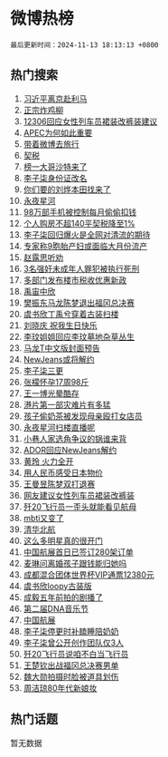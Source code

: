 # 微博热榜

`最后更新时间：2024-11-13 18:13:13 +0800`

## 热门搜索

1. [习近平离京赴利马](https://m.weibo.cn/search?containerid=100103type%3D1%26t%3D10%26q%3D%23%E4%B9%A0%E8%BF%91%E5%B9%B3%E7%A6%BB%E4%BA%AC%E8%B5%B4%E5%88%A9%E9%A9%AC%23&stream_entry_id=51&isnewpage=1&extparam=seat%3D1%26cate%3D10103%26q%3D%2523%25E4%25B9%25A0%25E8%25BF%2591%25E5%25B9%25B3%25E7%25A6%25BB%25E4%25BA%25AC%25E8%25B5%25B4%25E5%2588%25A9%25E9%25A9%25AC%2523%26dgr%3D0%26filter_type%3Drealtimehot%26pos%3D0%26c_type%3D51%26stream_entry_id%3D51%26display_time%3D1731492792%26pre_seqid%3D1731492792096964088392)
1. [正宗炸鸡柳](https://m.weibo.cn/search?containerid=100103type%3D1%26t%3D10%26q%3D%E6%AD%A3%E5%AE%97%E7%82%B8%E9%B8%A1%E6%9F%B3&stream_entry_id=31&isnewpage=1&extparam=seat%3D1%26flag%3D2%26q%3D%25E6%25AD%25A3%25E5%25AE%2597%25E7%2582%25B8%25E9%25B8%25A1%25E6%259F%25B3%26dgr%3D0%26filter_type%3Drealtimehot%26realpos%3D1%26c_type%3D31%26cate%3D5001%26lcate%3D5001%26stream_entry_id%3D31%26band_rank%3D1%26pos%3D0%26display_time%3D1731492792%26pre_seqid%3D1731492792096964088392)
1. [12306回应女性列车员裙装改裤装建议](https://m.weibo.cn/search?containerid=100103type%3D1%26t%3D10%26q%3D%2312306%E5%9B%9E%E5%BA%94%E5%A5%B3%E6%80%A7%E5%88%97%E8%BD%A6%E5%91%98%E8%A3%99%E8%A3%85%E6%94%B9%E8%A3%A4%E8%A3%85%E5%BB%BA%E8%AE%AE%23&stream_entry_id=31&isnewpage=1&extparam=seat%3D1%26flag%3D2%26q%3D%252312306%25E5%259B%259E%25E5%25BA%2594%25E5%25A5%25B3%25E6%2580%25A7%25E5%2588%2597%25E8%25BD%25A6%25E5%2591%2598%25E8%25A3%2599%25E8%25A3%2585%25E6%2594%25B9%25E8%25A3%25A4%25E8%25A3%2585%25E5%25BB%25BA%25E8%25AE%25AE%2523%26dgr%3D0%26filter_type%3Drealtimehot%26realpos%3D2%26c_type%3D31%26cate%3D5001%26lcate%3D5001%26stream_entry_id%3D31%26band_rank%3D2%26pos%3D1%26display_time%3D1731492792%26pre_seqid%3D1731492792096964088392)
1. [APEC为何如此重要](https://m.weibo.cn/search?containerid=100103type%3D1%26t%3D10%26q%3D%23APEC%E4%B8%BA%E4%BD%95%E5%A6%82%E6%AD%A4%E9%87%8D%E8%A6%81%23&stream_entry_id=31&isnewpage=1&extparam=seat%3D1%26flag%3D0%26q%3D%2523APEC%25E4%25B8%25BA%25E4%25BD%2595%25E5%25A6%2582%25E6%25AD%25A4%25E9%2587%258D%25E8%25A6%2581%2523%26dgr%3D0%26filter_type%3Drealtimehot%26realpos%3D3%26c_type%3D31%26cate%3D5001%26lcate%3D5001%26stream_entry_id%3D31%26band_rank%3D3%26pos%3D2%26display_time%3D1731492792%26pre_seqid%3D1731492792096964088392)
1. [带着微博去旅行](https://m.weibo.cn/search?containerid=100103type%3D1%26t%3D10%26q%3D%23%E5%B8%A6%E7%9D%80%E5%BE%AE%E5%8D%9A%E5%8E%BB%E6%97%85%E8%A1%8C%23&stream_entry_id=31&isnewpage=1&extparam=seat%3D1%26q%3D%2523%25E5%25B8%25A6%25E7%259D%2580%25E5%25BE%25AE%25E5%258D%259A%25E5%258E%25BB%25E6%2597%2585%25E8%25A1%258C%2523%26dgr%3D0%26filter_type%3Drealtimehot%26adid%3D263972%26c_type%3D31%26cate%3D5001%26topic_ad%3D1%26lcate%3D5001%26stream_entry_id%3D31%26pos%3D3%26is_ad_pos%3D1%26band_rank%3D4%26display_time%3D1731492792%26pre_seqid%3D1731492792096964088392)
1. [契税](https://m.weibo.cn/search?containerid=100103type%3D1%26t%3D10%26q%3D%E5%A5%91%E7%A8%8E&stream_entry_id=31&isnewpage=1&extparam=seat%3D1%26flag%3D1%26q%3D%25E5%25A5%2591%25E7%25A8%258E%26dgr%3D0%26filter_type%3Drealtimehot%26realpos%3D4%26c_type%3D31%26cate%3D5001%26lcate%3D5001%26stream_entry_id%3D31%26band_rank%3D4%26pos%3D4%26display_time%3D1731492792%26pre_seqid%3D1731492792096964088392)
1. [榜一大哥沙特来了](https://m.weibo.cn/search?containerid=100103type%3D1%26t%3D10%26q%3D%23%E6%A6%9C%E4%B8%80%E5%A4%A7%E5%93%A5%E6%B2%99%E7%89%B9%E6%9D%A5%E4%BA%86%23&stream_entry_id=31&isnewpage=1&extparam=seat%3D1%26flag%3D0%26q%3D%2523%25E6%25A6%259C%25E4%25B8%2580%25E5%25A4%25A7%25E5%2593%25A5%25E6%25B2%2599%25E7%2589%25B9%25E6%259D%25A5%25E4%25BA%2586%2523%26dgr%3D0%26filter_type%3Drealtimehot%26realpos%3D5%26c_type%3D31%26cate%3D5001%26lcate%3D5001%26stream_entry_id%3D31%26band_rank%3D5%26pos%3D5%26display_time%3D1731492792%26pre_seqid%3D1731492792096964088392)
1. [李子柒身份证改名](https://m.weibo.cn/search?containerid=100103type%3D1%26t%3D10%26q%3D%23%E6%9D%8E%E5%AD%90%E6%9F%92%E8%BA%AB%E4%BB%BD%E8%AF%81%E6%94%B9%E5%90%8D%23&stream_entry_id=31&isnewpage=1&extparam=seat%3D1%26flag%3D2%26q%3D%2523%25E6%259D%258E%25E5%25AD%2590%25E6%259F%2592%25E8%25BA%25AB%25E4%25BB%25BD%25E8%25AF%2581%25E6%2594%25B9%25E5%2590%258D%2523%26dgr%3D0%26filter_type%3Drealtimehot%26realpos%3D6%26c_type%3D31%26cate%3D5001%26lcate%3D5001%26stream_entry_id%3D31%26band_rank%3D6%26pos%3D6%26display_time%3D1731492792%26pre_seqid%3D1731492792096964088392)
1. [你们要的刘烨本田找来了](https://m.weibo.cn/search?containerid=100103type%3D1%26t%3D10%26q%3D%23%E4%BD%A0%E4%BB%AC%E8%A6%81%E7%9A%84%E5%88%98%E7%83%A8%E6%9C%AC%E7%94%B0%E6%89%BE%E6%9D%A5%E4%BA%86%23&stream_entry_id=31&isnewpage=1&extparam=seat%3D1%26q%3D%2523%25E4%25BD%25A0%25E4%25BB%25AC%25E8%25A6%2581%25E7%259A%2584%25E5%2588%2598%25E7%2583%25A8%25E6%259C%25AC%25E7%2594%25B0%25E6%2589%25BE%25E6%259D%25A5%25E4%25BA%2586%2523%26dgr%3D0%26filter_type%3Drealtimehot%26adid%3D264008%26c_type%3D31%26cate%3D5001%26topic_ad%3D1%26lcate%3D5001%26stream_entry_id%3D31%26pos%3D7%26is_ad_pos%3D1%26band_rank%3D7%26display_time%3D1731492792%26pre_seqid%3D1731492792096964088392)
1. [永夜星河](https://m.weibo.cn/search?containerid=100103type%3D1%26t%3D10%26q%3D%E6%B0%B8%E5%A4%9C%E6%98%9F%E6%B2%B3&stream_entry_id=31&isnewpage=1&extparam=seat%3D1%26flag%3D1%26q%3D%25E6%25B0%25B8%25E5%25A4%259C%25E6%2598%259F%25E6%25B2%25B3%26dgr%3D0%26filter_type%3Drealtimehot%26realpos%3D7%26c_type%3D31%26cate%3D5001%26lcate%3D5001%26stream_entry_id%3D31%26band_rank%3D7%26pos%3D8%26display_time%3D1731492792%26pre_seqid%3D1731492792096964088392)
1. [98万部手机被控制每月偷偷扣钱](https://m.weibo.cn/search?containerid=100103type%3D1%26t%3D10%26q%3D%2398%E4%B8%87%E9%83%A8%E6%89%8B%E6%9C%BA%E8%A2%AB%E6%8E%A7%E5%88%B6%E6%AF%8F%E6%9C%88%E5%81%B7%E5%81%B7%E6%89%A3%E9%92%B1%23&stream_entry_id=31&isnewpage=1&extparam=seat%3D1%26flag%3D0%26q%3D%252398%25E4%25B8%2587%25E9%2583%25A8%25E6%2589%258B%25E6%259C%25BA%25E8%25A2%25AB%25E6%258E%25A7%25E5%2588%25B6%25E6%25AF%258F%25E6%259C%2588%25E5%2581%25B7%25E5%2581%25B7%25E6%2589%25A3%25E9%2592%25B1%2523%26dgr%3D0%26filter_type%3Drealtimehot%26realpos%3D8%26c_type%3D31%26cate%3D5001%26lcate%3D5001%26stream_entry_id%3D31%26band_rank%3D8%26pos%3D9%26display_time%3D1731492792%26pre_seqid%3D1731492792096964088392)
1. [个人购房不超140平契税降至1%](https://m.weibo.cn/search?containerid=100103type%3D1%26t%3D10%26q%3D%23%E4%B8%AA%E4%BA%BA%E8%B4%AD%E6%88%BF%E4%B8%8D%E8%B6%85140%E5%B9%B3%E5%A5%91%E7%A8%8E%E9%99%8D%E8%87%B31%25%23&stream_entry_id=31&isnewpage=1&extparam=seat%3D1%26flag%3D1%26q%3D%2523%25E4%25B8%25AA%25E4%25BA%25BA%25E8%25B4%25AD%25E6%2588%25BF%25E4%25B8%258D%25E8%25B6%2585140%25E5%25B9%25B3%25E5%25A5%2591%25E7%25A8%258E%25E9%2599%258D%25E8%2587%25B31%2525%2523%26dgr%3D0%26filter_type%3Drealtimehot%26realpos%3D9%26c_type%3D31%26cate%3D5001%26lcate%3D5001%26stream_entry_id%3D31%26band_rank%3D9%26pos%3D10%26display_time%3D1731492792%26pre_seqid%3D1731492792096964088392)
1. [李子柒回归爆火是全网对清流的期待](https://m.weibo.cn/search?containerid=100103type%3D1%26t%3D10%26q%3D%23%E6%9D%8E%E5%AD%90%E6%9F%92%E5%9B%9E%E5%BD%92%E7%88%86%E7%81%AB%E6%98%AF%E5%85%A8%E7%BD%91%E5%AF%B9%E6%B8%85%E6%B5%81%E7%9A%84%E6%9C%9F%E5%BE%85%23&stream_entry_id=31&isnewpage=1&extparam=seat%3D1%26flag%3D1%26q%3D%2523%25E6%259D%258E%25E5%25AD%2590%25E6%259F%2592%25E5%259B%259E%25E5%25BD%2592%25E7%2588%2586%25E7%2581%25AB%25E6%2598%25AF%25E5%2585%25A8%25E7%25BD%2591%25E5%25AF%25B9%25E6%25B8%2585%25E6%25B5%2581%25E7%259A%2584%25E6%259C%259F%25E5%25BE%2585%2523%26dgr%3D0%26filter_type%3Drealtimehot%26realpos%3D10%26c_type%3D31%26cate%3D5001%26lcate%3D5001%26stream_entry_id%3D31%26band_rank%3D10%26pos%3D11%26display_time%3D1731492792%26pre_seqid%3D1731492792096964088392)
1. [专家称9胞胎产妇或面临大月份流产](https://m.weibo.cn/search?containerid=100103type%3D1%26t%3D10%26q%3D%23%E4%B8%93%E5%AE%B6%E7%A7%B09%E8%83%9E%E8%83%8E%E4%BA%A7%E5%A6%87%E6%88%96%E9%9D%A2%E4%B8%B4%E5%A4%A7%E6%9C%88%E4%BB%BD%E6%B5%81%E4%BA%A7%23&stream_entry_id=31&isnewpage=1&extparam=seat%3D1%26flag%3D1%26q%3D%2523%25E4%25B8%2593%25E5%25AE%25B6%25E7%25A7%25B09%25E8%2583%259E%25E8%2583%258E%25E4%25BA%25A7%25E5%25A6%2587%25E6%2588%2596%25E9%259D%25A2%25E4%25B8%25B4%25E5%25A4%25A7%25E6%259C%2588%25E4%25BB%25BD%25E6%25B5%2581%25E4%25BA%25A7%2523%26dgr%3D0%26filter_type%3Drealtimehot%26realpos%3D11%26c_type%3D31%26cate%3D5001%26lcate%3D5001%26stream_entry_id%3D31%26band_rank%3D11%26pos%3D12%26display_time%3D1731492792%26pre_seqid%3D1731492792096964088392)
1. [赵露思听劝](https://m.weibo.cn/search?containerid=100103type%3D1%26t%3D10%26q%3D%23%E8%B5%B5%E9%9C%B2%E6%80%9D%E5%90%AC%E5%8A%9D%23&stream_entry_id=31&isnewpage=1&extparam=seat%3D1%26flag%3D2%26q%3D%2523%25E8%25B5%25B5%25E9%259C%25B2%25E6%2580%259D%25E5%2590%25AC%25E5%258A%259D%2523%26dgr%3D0%26filter_type%3Drealtimehot%26realpos%3D12%26c_type%3D31%26cate%3D5001%26lcate%3D5001%26stream_entry_id%3D31%26band_rank%3D12%26pos%3D13%26display_time%3D1731492792%26pre_seqid%3D1731492792096964088392)
1. [3名强奸未成年人罪犯被执行死刑](https://m.weibo.cn/search?containerid=100103type%3D1%26t%3D10%26q%3D%233%E5%90%8D%E5%BC%BA%E5%A5%B8%E6%9C%AA%E6%88%90%E5%B9%B4%E4%BA%BA%E7%BD%AA%E7%8A%AF%E8%A2%AB%E6%89%A7%E8%A1%8C%E6%AD%BB%E5%88%91%23&stream_entry_id=31&isnewpage=1&extparam=seat%3D1%26flag%3D2%26q%3D%25233%25E5%2590%258D%25E5%25BC%25BA%25E5%25A5%25B8%25E6%259C%25AA%25E6%2588%2590%25E5%25B9%25B4%25E4%25BA%25BA%25E7%25BD%25AA%25E7%258A%25AF%25E8%25A2%25AB%25E6%2589%25A7%25E8%25A1%258C%25E6%25AD%25BB%25E5%2588%2591%2523%26dgr%3D0%26filter_type%3Drealtimehot%26realpos%3D13%26c_type%3D31%26cate%3D5001%26lcate%3D5001%26stream_entry_id%3D31%26band_rank%3D13%26pos%3D14%26display_time%3D1731492792%26pre_seqid%3D1731492792096964088392)
1. [多部门发布楼市税收优惠新政](https://m.weibo.cn/search?containerid=100103type%3D1%26t%3D10%26q%3D%23%E5%A4%9A%E9%83%A8%E9%97%A8%E5%8F%91%E5%B8%83%E6%A5%BC%E5%B8%82%E7%A8%8E%E6%94%B6%E4%BC%98%E6%83%A0%E6%96%B0%E6%94%BF%23&stream_entry_id=31&isnewpage=1&extparam=seat%3D1%26flag%3D1%26q%3D%2523%25E5%25A4%259A%25E9%2583%25A8%25E9%2597%25A8%25E5%258F%2591%25E5%25B8%2583%25E6%25A5%25BC%25E5%25B8%2582%25E7%25A8%258E%25E6%2594%25B6%25E4%25BC%2598%25E6%2583%25A0%25E6%2596%25B0%25E6%2594%25BF%2523%26dgr%3D0%26filter_type%3Drealtimehot%26realpos%3D14%26c_type%3D31%26cate%3D5001%26lcate%3D5001%26stream_entry_id%3D31%26band_rank%3D14%26pos%3D15%26display_time%3D1731492792%26pre_seqid%3D1731492792096964088392)
1. [禹宙中欣](https://m.weibo.cn/search?containerid=100103type%3D1%26t%3D10%26q%3D%E7%A6%B9%E5%AE%99%E4%B8%AD%E6%AC%A3&stream_entry_id=31&isnewpage=1&extparam=seat%3D1%26flag%3D1%26q%3D%25E7%25A6%25B9%25E5%25AE%2599%25E4%25B8%25AD%25E6%25AC%25A3%26dgr%3D0%26filter_type%3Drealtimehot%26realpos%3D15%26c_type%3D31%26cate%3D5001%26lcate%3D5001%26stream_entry_id%3D31%26band_rank%3D15%26pos%3D16%26display_time%3D1731492792%26pre_seqid%3D1731492792096964088392)
1. [樊振东马龙陈梦退出福冈总决赛](https://m.weibo.cn/search?containerid=100103type%3D1%26t%3D10%26q%3D%23%E6%A8%8A%E6%8C%AF%E4%B8%9C%E9%A9%AC%E9%BE%99%E9%99%88%E6%A2%A6%E9%80%80%E5%87%BA%E7%A6%8F%E5%86%88%E6%80%BB%E5%86%B3%E8%B5%9B%23&stream_entry_id=31&isnewpage=1&extparam=seat%3D1%26flag%3D2%26q%3D%2523%25E6%25A8%258A%25E6%258C%25AF%25E4%25B8%259C%25E9%25A9%25AC%25E9%25BE%2599%25E9%2599%2588%25E6%25A2%25A6%25E9%2580%2580%25E5%2587%25BA%25E7%25A6%258F%25E5%2586%2588%25E6%2580%25BB%25E5%2586%25B3%25E8%25B5%259B%2523%26dgr%3D0%26filter_type%3Drealtimehot%26realpos%3D16%26c_type%3D31%26cate%3D5001%26lcate%3D5001%26stream_entry_id%3D31%26band_rank%3D16%26pos%3D17%26display_time%3D1731492792%26pre_seqid%3D1731492792096964088392)
1. [虞书欣丁禹兮穿着古装扫楼](https://m.weibo.cn/search?containerid=100103type%3D1%26t%3D10%26q%3D%23%E8%99%9E%E4%B9%A6%E6%AC%A3%E4%B8%81%E7%A6%B9%E5%85%AE%E7%A9%BF%E7%9D%80%E5%8F%A4%E8%A3%85%E6%89%AB%E6%A5%BC%23&stream_entry_id=31&isnewpage=1&extparam=seat%3D1%26flag%3D0%26q%3D%2523%25E8%2599%259E%25E4%25B9%25A6%25E6%25AC%25A3%25E4%25B8%2581%25E7%25A6%25B9%25E5%2585%25AE%25E7%25A9%25BF%25E7%259D%2580%25E5%258F%25A4%25E8%25A3%2585%25E6%2589%25AB%25E6%25A5%25BC%2523%26dgr%3D0%26filter_type%3Drealtimehot%26realpos%3D17%26c_type%3D31%26cate%3D5001%26lcate%3D5001%26stream_entry_id%3D31%26band_rank%3D17%26pos%3D18%26display_time%3D1731492792%26pre_seqid%3D1731492792096964088392)
1. [刘晓庆 祝我生日快乐](https://m.weibo.cn/search?containerid=100103type%3D1%26t%3D10%26q%3D%E5%88%98%E6%99%93%E5%BA%86+%E7%A5%9D%E6%88%91%E7%94%9F%E6%97%A5%E5%BF%AB%E4%B9%90&stream_entry_id=31&isnewpage=1&extparam=seat%3D1%26flag%3D1%26q%3D%25E5%2588%2598%25E6%2599%2593%25E5%25BA%2586%2520%25E7%25A5%259D%25E6%2588%2591%25E7%2594%259F%25E6%2597%25A5%25E5%25BF%25AB%25E4%25B9%2590%26dgr%3D0%26filter_type%3Drealtimehot%26realpos%3D18%26c_type%3D31%26cate%3D5001%26lcate%3D5001%26stream_entry_id%3D31%26band_rank%3D18%26pos%3D19%26display_time%3D1731492792%26pre_seqid%3D1731492792096964088392)
1. [李玟姐姐回应李玟墓地杂草丛生](https://m.weibo.cn/search?containerid=100103type%3D1%26t%3D10%26q%3D%23%E6%9D%8E%E7%8E%9F%E5%A7%90%E5%A7%90%E5%9B%9E%E5%BA%94%E6%9D%8E%E7%8E%9F%E5%A2%93%E5%9C%B0%E6%9D%82%E8%8D%89%E4%B8%9B%E7%94%9F%23&stream_entry_id=31&isnewpage=1&extparam=seat%3D1%26flag%3D1%26q%3D%2523%25E6%259D%258E%25E7%258E%259F%25E5%25A7%2590%25E5%25A7%2590%25E5%259B%259E%25E5%25BA%2594%25E6%259D%258E%25E7%258E%259F%25E5%25A2%2593%25E5%259C%25B0%25E6%259D%2582%25E8%258D%2589%25E4%25B8%259B%25E7%2594%259F%2523%26dgr%3D0%26filter_type%3Drealtimehot%26realpos%3D19%26c_type%3D31%26cate%3D5001%26lcate%3D5001%26stream_entry_id%3D31%26band_rank%3D19%26pos%3D20%26display_time%3D1731492792%26pre_seqid%3D1731492792096964088392)
1. [马龙T中文版封面预告](https://m.weibo.cn/search?containerid=100103type%3D1%26t%3D10%26q%3D%E9%A9%AC%E9%BE%99T%E4%B8%AD%E6%96%87%E7%89%88%E5%B0%81%E9%9D%A2%E9%A2%84%E5%91%8A&stream_entry_id=31&isnewpage=1&extparam=seat%3D1%26flag%3D1%26q%3D%25E9%25A9%25AC%25E9%25BE%2599T%25E4%25B8%25AD%25E6%2596%2587%25E7%2589%2588%25E5%25B0%2581%25E9%259D%25A2%25E9%25A2%2584%25E5%2591%258A%26dgr%3D0%26filter_type%3Drealtimehot%26realpos%3D20%26c_type%3D31%26cate%3D5001%26lcate%3D5001%26stream_entry_id%3D31%26band_rank%3D20%26pos%3D21%26display_time%3D1731492792%26pre_seqid%3D1731492792096964088392)
1. [NewJeans或将解约](https://m.weibo.cn/search?containerid=100103type%3D1%26t%3D10%26q%3D%23NewJeans%E6%88%96%E5%B0%86%E8%A7%A3%E7%BA%A6%23&stream_entry_id=31&isnewpage=1&extparam=seat%3D1%26flag%3D1%26q%3D%2523NewJeans%25E6%2588%2596%25E5%25B0%2586%25E8%25A7%25A3%25E7%25BA%25A6%2523%26dgr%3D0%26filter_type%3Drealtimehot%26realpos%3D21%26c_type%3D31%26cate%3D5001%26lcate%3D5001%26stream_entry_id%3D31%26band_rank%3D21%26pos%3D22%26display_time%3D1731492792%26pre_seqid%3D1731492792096964088392)
1. [李子柒三更](https://m.weibo.cn/search?containerid=100103type%3D1%26t%3D10%26q%3D%23%E6%9D%8E%E5%AD%90%E6%9F%92%E4%B8%89%E6%9B%B4%23&stream_entry_id=31&isnewpage=1&extparam=seat%3D1%26flag%3D0%26q%3D%2523%25E6%259D%258E%25E5%25AD%2590%25E6%259F%2592%25E4%25B8%2589%25E6%259B%25B4%2523%26dgr%3D0%26filter_type%3Drealtimehot%26realpos%3D22%26c_type%3D31%26cate%3D5001%26lcate%3D5001%26stream_entry_id%3D31%26band_rank%3D22%26pos%3D23%26display_time%3D1731492792%26pre_seqid%3D1731492792096964088392)
1. [张檬怀孕17周98斤](https://m.weibo.cn/search?containerid=100103type%3D1%26t%3D10%26q%3D%23%E5%BC%A0%E6%AA%AC%E6%80%80%E5%AD%9517%E5%91%A898%E6%96%A4%23&stream_entry_id=31&isnewpage=1&extparam=seat%3D1%26flag%3D2%26q%3D%2523%25E5%25BC%25A0%25E6%25AA%25AC%25E6%2580%2580%25E5%25AD%259517%25E5%2591%25A898%25E6%2596%25A4%2523%26dgr%3D0%26filter_type%3Drealtimehot%26realpos%3D23%26c_type%3D31%26cate%3D5001%26lcate%3D5001%26stream_entry_id%3D31%26band_rank%3D23%26pos%3D24%26display_time%3D1731492792%26pre_seqid%3D1731492792096964088392)
1. [王一博光晕酷存](https://m.weibo.cn/search?containerid=100103type%3D1%26t%3D10%26q%3D%23%E7%8E%8B%E4%B8%80%E5%8D%9A%E5%85%89%E6%99%95%E9%85%B7%E5%AD%98%23&stream_entry_id=31&isnewpage=1&extparam=seat%3D1%26flag%3D1%26q%3D%2523%25E7%258E%258B%25E4%25B8%2580%25E5%258D%259A%25E5%2585%2589%25E6%2599%2595%25E9%2585%25B7%25E5%25AD%2598%2523%26dgr%3D0%26filter_type%3Drealtimehot%26realpos%3D24%26c_type%3D31%26cate%3D5001%26lcate%3D5001%26stream_entry_id%3D31%26band_rank%3D24%26pos%3D25%26display_time%3D1731492792%26pre_seqid%3D1731492792096964088392)
1. [港片第一部灾难片有多猛](https://m.weibo.cn/search?containerid=100103type%3D1%26t%3D10%26q%3D%23%E6%B8%AF%E7%89%87%E7%AC%AC%E4%B8%80%E9%83%A8%E7%81%BE%E9%9A%BE%E7%89%87%E6%9C%89%E5%A4%9A%E7%8C%9B%23&stream_entry_id=31&isnewpage=1&extparam=seat%3D1%26flag%3D1%26q%3D%2523%25E6%25B8%25AF%25E7%2589%2587%25E7%25AC%25AC%25E4%25B8%2580%25E9%2583%25A8%25E7%2581%25BE%25E9%259A%25BE%25E7%2589%2587%25E6%259C%2589%25E5%25A4%259A%25E7%258C%259B%2523%26dgr%3D0%26filter_type%3Drealtimehot%26realpos%3D25%26c_type%3D31%26cate%3D5001%26lcate%3D5001%26stream_entry_id%3D31%26band_rank%3D25%26pos%3D26%26display_time%3D1731492792%26pre_seqid%3D1731492792096964088392)
1. [孩子偷奶茶被发现母亲殴打女店员](https://m.weibo.cn/search?containerid=100103type%3D1%26t%3D10%26q%3D%23%E5%AD%A9%E5%AD%90%E5%81%B7%E5%A5%B6%E8%8C%B6%E8%A2%AB%E5%8F%91%E7%8E%B0%E6%AF%8D%E4%BA%B2%E6%AE%B4%E6%89%93%E5%A5%B3%E5%BA%97%E5%91%98%23&stream_entry_id=31&isnewpage=1&extparam=seat%3D1%26flag%3D1%26q%3D%2523%25E5%25AD%25A9%25E5%25AD%2590%25E5%2581%25B7%25E5%25A5%25B6%25E8%258C%25B6%25E8%25A2%25AB%25E5%258F%2591%25E7%258E%25B0%25E6%25AF%258D%25E4%25BA%25B2%25E6%25AE%25B4%25E6%2589%2593%25E5%25A5%25B3%25E5%25BA%2597%25E5%2591%2598%2523%26dgr%3D0%26filter_type%3Drealtimehot%26realpos%3D26%26c_type%3D31%26cate%3D5001%26lcate%3D5001%26stream_entry_id%3D31%26band_rank%3D26%26pos%3D27%26display_time%3D1731492792%26pre_seqid%3D1731492792096964088392)
1. [永夜星河扫楼直播呢](https://m.weibo.cn/search?containerid=100103type%3D1%26t%3D10%26q%3D%E6%B0%B8%E5%A4%9C%E6%98%9F%E6%B2%B3%E6%89%AB%E6%A5%BC%E7%9B%B4%E6%92%AD%E5%91%A2&stream_entry_id=31&isnewpage=1&extparam=seat%3D1%26flag%3D1%26q%3D%25E6%25B0%25B8%25E5%25A4%259C%25E6%2598%259F%25E6%25B2%25B3%25E6%2589%25AB%25E6%25A5%25BC%25E7%259B%25B4%25E6%2592%25AD%25E5%2591%25A2%26dgr%3D0%26filter_type%3Drealtimehot%26realpos%3D27%26c_type%3D31%26cate%3D5001%26lcate%3D5001%26stream_entry_id%3D31%26band_rank%3D27%26pos%3D28%26display_time%3D1731492792%26pre_seqid%3D1731492792096964088392)
1. [小巷人家选角争议的锅谁来背](https://m.weibo.cn/search?containerid=100103type%3D1%26t%3D10%26q%3D%23%E5%B0%8F%E5%B7%B7%E4%BA%BA%E5%AE%B6%E9%80%89%E8%A7%92%E4%BA%89%E8%AE%AE%E7%9A%84%E9%94%85%E8%B0%81%E6%9D%A5%E8%83%8C%23&stream_entry_id=31&isnewpage=1&extparam=seat%3D1%26flag%3D1%26q%3D%2523%25E5%25B0%258F%25E5%25B7%25B7%25E4%25BA%25BA%25E5%25AE%25B6%25E9%2580%2589%25E8%25A7%2592%25E4%25BA%2589%25E8%25AE%25AE%25E7%259A%2584%25E9%2594%2585%25E8%25B0%2581%25E6%259D%25A5%25E8%2583%258C%2523%26dgr%3D0%26filter_type%3Drealtimehot%26realpos%3D28%26c_type%3D31%26cate%3D5001%26lcate%3D5001%26stream_entry_id%3D31%26band_rank%3D28%26pos%3D29%26display_time%3D1731492792%26pre_seqid%3D1731492792096964088392)
1. [ADOR回应NewJeans解约](https://m.weibo.cn/search?containerid=100103type%3D1%26t%3D10%26q%3D%23ADOR%E5%9B%9E%E5%BA%94NewJeans%E8%A7%A3%E7%BA%A6%23&stream_entry_id=31&isnewpage=1&extparam=seat%3D1%26flag%3D1%26q%3D%2523ADOR%25E5%259B%259E%25E5%25BA%2594NewJeans%25E8%25A7%25A3%25E7%25BA%25A6%2523%26dgr%3D0%26filter_type%3Drealtimehot%26realpos%3D29%26c_type%3D31%26cate%3D5001%26lcate%3D5001%26stream_entry_id%3D31%26band_rank%3D29%26pos%3D30%26display_time%3D1731492792%26pre_seqid%3D1731492792096964088392)
1. [黄玲 火力全开](https://m.weibo.cn/search?containerid=100103type%3D1%26t%3D10%26q%3D%E9%BB%84%E7%8E%B2+%E7%81%AB%E5%8A%9B%E5%85%A8%E5%BC%80&stream_entry_id=31&isnewpage=1&extparam=seat%3D1%26flag%3D1%26q%3D%25E9%25BB%2584%25E7%258E%25B2%2520%25E7%2581%25AB%25E5%258A%259B%25E5%2585%25A8%25E5%25BC%2580%26dgr%3D0%26filter_type%3Drealtimehot%26realpos%3D30%26c_type%3D31%26cate%3D5001%26lcate%3D5001%26stream_entry_id%3D31%26band_rank%3D30%26pos%3D31%26display_time%3D1731492792%26pre_seqid%3D1731492792096964088392)
1. [用人民币感受日本物价](https://m.weibo.cn/search?containerid=100103type%3D1%26t%3D10%26q%3D%E7%94%A8%E4%BA%BA%E6%B0%91%E5%B8%81%E6%84%9F%E5%8F%97%E6%97%A5%E6%9C%AC%E7%89%A9%E4%BB%B7&stream_entry_id=31&isnewpage=1&extparam=seat%3D1%26flag%3D0%26q%3D%25E7%2594%25A8%25E4%25BA%25BA%25E6%25B0%2591%25E5%25B8%2581%25E6%2584%259F%25E5%258F%2597%25E6%2597%25A5%25E6%259C%25AC%25E7%2589%25A9%25E4%25BB%25B7%26dgr%3D0%26filter_type%3Drealtimehot%26realpos%3D31%26c_type%3D31%26cate%3D5001%26lcate%3D5001%26stream_entry_id%3D31%26band_rank%3D31%26pos%3D32%26display_time%3D1731492792%26pre_seqid%3D1731492792096964088392)
1. [王曼昱陈梦双打退赛](https://m.weibo.cn/search?containerid=100103type%3D1%26t%3D10%26q%3D%23%E7%8E%8B%E6%9B%BC%E6%98%B1%E9%99%88%E6%A2%A6%E5%8F%8C%E6%89%93%E9%80%80%E8%B5%9B%23&stream_entry_id=31&isnewpage=1&extparam=seat%3D1%26flag%3D1%26q%3D%2523%25E7%258E%258B%25E6%259B%25BC%25E6%2598%25B1%25E9%2599%2588%25E6%25A2%25A6%25E5%258F%258C%25E6%2589%2593%25E9%2580%2580%25E8%25B5%259B%2523%26dgr%3D0%26filter_type%3Drealtimehot%26realpos%3D32%26c_type%3D31%26cate%3D5001%26lcate%3D5001%26stream_entry_id%3D31%26band_rank%3D32%26pos%3D33%26display_time%3D1731492792%26pre_seqid%3D1731492792096964088392)
1. [网友建议女性列车员裙装改裤装](https://m.weibo.cn/search?containerid=100103type%3D1%26t%3D10%26q%3D%23%E7%BD%91%E5%8F%8B%E5%BB%BA%E8%AE%AE%E5%A5%B3%E6%80%A7%E5%88%97%E8%BD%A6%E5%91%98%E8%A3%99%E8%A3%85%E6%94%B9%E8%A3%A4%E8%A3%85%23&stream_entry_id=31&isnewpage=1&extparam=seat%3D1%26flag%3D0%26q%3D%2523%25E7%25BD%2591%25E5%258F%258B%25E5%25BB%25BA%25E8%25AE%25AE%25E5%25A5%25B3%25E6%2580%25A7%25E5%2588%2597%25E8%25BD%25A6%25E5%2591%2598%25E8%25A3%2599%25E8%25A3%2585%25E6%2594%25B9%25E8%25A3%25A4%25E8%25A3%2585%2523%26dgr%3D0%26filter_type%3Drealtimehot%26realpos%3D33%26c_type%3D31%26cate%3D5001%26lcate%3D5001%26stream_entry_id%3D31%26band_rank%3D33%26pos%3D34%26display_time%3D1731492792%26pre_seqid%3D1731492792096964088392)
1. [歼20飞行员一歪头就能看见航母](https://m.weibo.cn/search?containerid=100103type%3D1%26t%3D10%26q%3D%23%E6%AD%BC20%E9%A3%9E%E8%A1%8C%E5%91%98%E4%B8%80%E6%AD%AA%E5%A4%B4%E5%B0%B1%E8%83%BD%E7%9C%8B%E8%A7%81%E8%88%AA%E6%AF%8D%23&stream_entry_id=31&isnewpage=1&extparam=seat%3D1%26flag%3D1%26q%3D%2523%25E6%25AD%25BC20%25E9%25A3%259E%25E8%25A1%258C%25E5%2591%2598%25E4%25B8%2580%25E6%25AD%25AA%25E5%25A4%25B4%25E5%25B0%25B1%25E8%2583%25BD%25E7%259C%258B%25E8%25A7%2581%25E8%2588%25AA%25E6%25AF%258D%2523%26dgr%3D0%26filter_type%3Drealtimehot%26realpos%3D34%26c_type%3D31%26cate%3D5001%26lcate%3D5001%26stream_entry_id%3D31%26band_rank%3D34%26pos%3D35%26display_time%3D1731492792%26pre_seqid%3D1731492792096964088392)
1. [mbti又变了](https://m.weibo.cn/search?containerid=100103type%3D1%26t%3D10%26q%3Dmbti%E5%8F%88%E5%8F%98%E4%BA%86&stream_entry_id=31&isnewpage=1&extparam=seat%3D1%26flag%3D0%26q%3Dmbti%25E5%258F%2588%25E5%258F%2598%25E4%25BA%2586%26dgr%3D0%26filter_type%3Drealtimehot%26realpos%3D35%26c_type%3D31%26cate%3D5001%26lcate%3D5001%26stream_entry_id%3D31%26band_rank%3D35%26pos%3D36%26display_time%3D1731492792%26pre_seqid%3D1731492792096964088392)
1. [清华北航](https://m.weibo.cn/search?containerid=100103type%3D1%26t%3D10%26q%3D%E6%B8%85%E5%8D%8E%E5%8C%97%E8%88%AA&stream_entry_id=31&isnewpage=1&extparam=seat%3D1%26flag%3D1%26q%3D%25E6%25B8%2585%25E5%258D%258E%25E5%258C%2597%25E8%2588%25AA%26dgr%3D0%26filter_type%3Drealtimehot%26realpos%3D36%26c_type%3D31%26cate%3D5001%26lcate%3D5001%26stream_entry_id%3D31%26band_rank%3D36%26pos%3D37%26display_time%3D1731492792%26pre_seqid%3D1731492792096964088392)
1. [这么多明星真的很开门](https://m.weibo.cn/search?containerid=100103type%3D1%26t%3D10%26q%3D%23%E8%BF%99%E4%B9%88%E5%A4%9A%E6%98%8E%E6%98%9F%E7%9C%9F%E7%9A%84%E5%BE%88%E5%BC%80%E9%97%A8%23&stream_entry_id=31&isnewpage=1&extparam=seat%3D1%26flag%3D0%26q%3D%2523%25E8%25BF%2599%25E4%25B9%2588%25E5%25A4%259A%25E6%2598%258E%25E6%2598%259F%25E7%259C%259F%25E7%259A%2584%25E5%25BE%2588%25E5%25BC%2580%25E9%2597%25A8%2523%26dgr%3D0%26filter_type%3Drealtimehot%26adid%3D263966%26c_type%3D31%26cate%3D5001%26stream_entry_id%3D31%26pos%3D38%26realpos%3D37%26band_rank%3D37%26lcate%3D5001%26display_time%3D1731492792%26pre_seqid%3D1731492792096964088392)
1. [中国航展首日已签订280架订单](https://m.weibo.cn/search?containerid=100103type%3D1%26t%3D10%26q%3D%23%E4%B8%AD%E5%9B%BD%E8%88%AA%E5%B1%95%E9%A6%96%E6%97%A5%E5%B7%B2%E7%AD%BE%E8%AE%A2280%E6%9E%B6%E8%AE%A2%E5%8D%95%23&stream_entry_id=31&isnewpage=1&extparam=seat%3D1%26flag%3D0%26q%3D%2523%25E4%25B8%25AD%25E5%259B%25BD%25E8%2588%25AA%25E5%25B1%2595%25E9%25A6%2596%25E6%2597%25A5%25E5%25B7%25B2%25E7%25AD%25BE%25E8%25AE%25A2280%25E6%259E%25B6%25E8%25AE%25A2%25E5%258D%2595%2523%26dgr%3D0%26filter_type%3Drealtimehot%26realpos%3D38%26c_type%3D31%26cate%3D5001%26lcate%3D5001%26stream_entry_id%3D31%26band_rank%3D38%26pos%3D39%26display_time%3D1731492792%26pre_seqid%3D1731492792096964088392)
1. [麦琳问离婚孩子跟钱能归她吗](https://m.weibo.cn/search?containerid=100103type%3D1%26t%3D10%26q%3D%23%E9%BA%A6%E7%90%B3%E9%97%AE%E7%A6%BB%E5%A9%9A%E5%AD%A9%E5%AD%90%E8%B7%9F%E9%92%B1%E8%83%BD%E5%BD%92%E5%A5%B9%E5%90%97%23&stream_entry_id=31&isnewpage=1&extparam=seat%3D1%26flag%3D0%26q%3D%2523%25E9%25BA%25A6%25E7%2590%25B3%25E9%2597%25AE%25E7%25A6%25BB%25E5%25A9%259A%25E5%25AD%25A9%25E5%25AD%2590%25E8%25B7%259F%25E9%2592%25B1%25E8%2583%25BD%25E5%25BD%2592%25E5%25A5%25B9%25E5%2590%2597%2523%26dgr%3D0%26filter_type%3Drealtimehot%26realpos%3D39%26c_type%3D31%26cate%3D5001%26lcate%3D5001%26stream_entry_id%3D31%26band_rank%3D39%26pos%3D40%26display_time%3D1731492792%26pre_seqid%3D1731492792096964088392)
1. [成都混合团体世界杯VIP通票12380元](https://m.weibo.cn/search?containerid=100103type%3D1%26t%3D10%26q%3D%23%E6%88%90%E9%83%BD%E6%B7%B7%E5%90%88%E5%9B%A2%E4%BD%93%E4%B8%96%E7%95%8C%E6%9D%AFVIP%E9%80%9A%E7%A5%A812380%E5%85%83%23&stream_entry_id=31&isnewpage=1&extparam=seat%3D1%26flag%3D1%26q%3D%2523%25E6%2588%2590%25E9%2583%25BD%25E6%25B7%25B7%25E5%2590%2588%25E5%259B%25A2%25E4%25BD%2593%25E4%25B8%2596%25E7%2595%258C%25E6%259D%25AFVIP%25E9%2580%259A%25E7%25A5%25A812380%25E5%2585%2583%2523%26dgr%3D0%26filter_type%3Drealtimehot%26realpos%3D40%26c_type%3D31%26cate%3D5001%26lcate%3D5001%26stream_entry_id%3D31%26band_rank%3D40%26pos%3D41%26display_time%3D1731492792%26pre_seqid%3D1731492792096964088392)
1. [虞书欣loopy古装版](https://m.weibo.cn/search?containerid=100103type%3D1%26t%3D10%26q%3D%E8%99%9E%E4%B9%A6%E6%AC%A3loopy%E5%8F%A4%E8%A3%85%E7%89%88&stream_entry_id=31&isnewpage=1&extparam=seat%3D1%26flag%3D1%26q%3D%25E8%2599%259E%25E4%25B9%25A6%25E6%25AC%25A3loopy%25E5%258F%25A4%25E8%25A3%2585%25E7%2589%2588%26dgr%3D0%26filter_type%3Drealtimehot%26realpos%3D41%26c_type%3D31%26cate%3D5001%26lcate%3D5001%26stream_entry_id%3D31%26band_rank%3D41%26pos%3D42%26display_time%3D1731492792%26pre_seqid%3D1731492792096964088392)
1. [成毅五年前拍的剧播了](https://m.weibo.cn/search?containerid=100103type%3D1%26t%3D10%26q%3D%23%E6%88%90%E6%AF%85%E4%BA%94%E5%B9%B4%E5%89%8D%E6%8B%8D%E7%9A%84%E5%89%A7%E6%92%AD%E4%BA%86%23&stream_entry_id=31&isnewpage=1&extparam=seat%3D1%26flag%3D0%26q%3D%2523%25E6%2588%2590%25E6%25AF%2585%25E4%25BA%2594%25E5%25B9%25B4%25E5%2589%258D%25E6%258B%258D%25E7%259A%2584%25E5%2589%25A7%25E6%2592%25AD%25E4%25BA%2586%2523%26dgr%3D0%26filter_type%3Drealtimehot%26realpos%3D42%26c_type%3D31%26cate%3D5001%26lcate%3D5001%26stream_entry_id%3D31%26band_rank%3D42%26pos%3D43%26display_time%3D1731492792%26pre_seqid%3D1731492792096964088392)
1. [第二届DNA音乐节](https://m.weibo.cn/search?containerid=100103type%3D1%26t%3D10%26q%3D%23%E7%AC%AC%E4%BA%8C%E5%B1%8ADNA%E9%9F%B3%E4%B9%90%E8%8A%82%23&stream_entry_id=31&isnewpage=1&extparam=seat%3D1%26flag%3D1%26q%3D%2523%25E7%25AC%25AC%25E4%25BA%258C%25E5%25B1%258ADNA%25E9%259F%25B3%25E4%25B9%2590%25E8%258A%2582%2523%26dgr%3D0%26filter_type%3Drealtimehot%26realpos%3D43%26c_type%3D31%26cate%3D5001%26lcate%3D5001%26stream_entry_id%3D31%26band_rank%3D43%26pos%3D44%26display_time%3D1731492792%26pre_seqid%3D1731492792096964088392)
1. [中国航展](https://m.weibo.cn/search?containerid=100103type%3D1%26t%3D10%26q%3D%E4%B8%AD%E5%9B%BD%E8%88%AA%E5%B1%95&stream_entry_id=31&isnewpage=1&extparam=seat%3D1%26flag%3D1%26q%3D%25E4%25B8%25AD%25E5%259B%25BD%25E8%2588%25AA%25E5%25B1%2595%26dgr%3D0%26filter_type%3Drealtimehot%26realpos%3D44%26c_type%3D31%26cate%3D5001%26lcate%3D5001%26stream_entry_id%3D31%26band_rank%3D44%26pos%3D45%26display_time%3D1731492792%26pre_seqid%3D1731492792096964088392)
1. [李子柒停更时补瞌睡陪奶奶](https://m.weibo.cn/search?containerid=100103type%3D1%26t%3D10%26q%3D%23%E6%9D%8E%E5%AD%90%E6%9F%92%E5%81%9C%E6%9B%B4%E6%97%B6%E8%A1%A5%E7%9E%8C%E7%9D%A1%E9%99%AA%E5%A5%B6%E5%A5%B6%23&stream_entry_id=31&isnewpage=1&extparam=seat%3D1%26flag%3D0%26q%3D%2523%25E6%259D%258E%25E5%25AD%2590%25E6%259F%2592%25E5%2581%259C%25E6%259B%25B4%25E6%2597%25B6%25E8%25A1%25A5%25E7%259E%258C%25E7%259D%25A1%25E9%2599%25AA%25E5%25A5%25B6%25E5%25A5%25B6%2523%26dgr%3D0%26filter_type%3Drealtimehot%26realpos%3D45%26c_type%3D31%26cate%3D5001%26lcate%3D5001%26stream_entry_id%3D31%26band_rank%3D45%26pos%3D46%26display_time%3D1731492792%26pre_seqid%3D1731492792096964088392)
1. [李子柒曾公开创作团队仅3人](https://m.weibo.cn/search?containerid=100103type%3D1%26t%3D10%26q%3D%23%E6%9D%8E%E5%AD%90%E6%9F%92%E6%9B%BE%E5%85%AC%E5%BC%80%E5%88%9B%E4%BD%9C%E5%9B%A2%E9%98%9F%E4%BB%853%E4%BA%BA%23&stream_entry_id=31&isnewpage=1&extparam=seat%3D1%26flag%3D1%26q%3D%2523%25E6%259D%258E%25E5%25AD%2590%25E6%259F%2592%25E6%259B%25BE%25E5%2585%25AC%25E5%25BC%2580%25E5%2588%259B%25E4%25BD%259C%25E5%259B%25A2%25E9%2598%259F%25E4%25BB%25853%25E4%25BA%25BA%2523%26dgr%3D0%26filter_type%3Drealtimehot%26realpos%3D46%26c_type%3D31%26cate%3D5001%26lcate%3D5001%26stream_entry_id%3D31%26band_rank%3D46%26pos%3D47%26display_time%3D1731492792%26pre_seqid%3D1731492792096964088392)
1. [歼20飞行员说咱不白当飞行员](https://m.weibo.cn/search?containerid=100103type%3D1%26t%3D10%26q%3D%23%E6%AD%BC20%E9%A3%9E%E8%A1%8C%E5%91%98%E8%AF%B4%E5%92%B1%E4%B8%8D%E7%99%BD%E5%BD%93%E9%A3%9E%E8%A1%8C%E5%91%98%23&stream_entry_id=31&isnewpage=1&extparam=seat%3D1%26flag%3D1%26q%3D%2523%25E6%25AD%25BC20%25E9%25A3%259E%25E8%25A1%258C%25E5%2591%2598%25E8%25AF%25B4%25E5%2592%25B1%25E4%25B8%258D%25E7%2599%25BD%25E5%25BD%2593%25E9%25A3%259E%25E8%25A1%258C%25E5%2591%2598%2523%26dgr%3D0%26filter_type%3Drealtimehot%26realpos%3D47%26c_type%3D31%26cate%3D5001%26lcate%3D5001%26stream_entry_id%3D31%26band_rank%3D47%26pos%3D48%26display_time%3D1731492792%26pre_seqid%3D1731492792096964088392)
1. [王楚钦出战福冈总决赛男单](https://m.weibo.cn/search?containerid=100103type%3D1%26t%3D10%26q%3D%23%E7%8E%8B%E6%A5%9A%E9%92%A6%E5%87%BA%E6%88%98%E7%A6%8F%E5%86%88%E6%80%BB%E5%86%B3%E8%B5%9B%E7%94%B7%E5%8D%95%23&stream_entry_id=31&isnewpage=1&extparam=seat%3D1%26flag%3D1%26q%3D%2523%25E7%258E%258B%25E6%25A5%259A%25E9%2592%25A6%25E5%2587%25BA%25E6%2588%2598%25E7%25A6%258F%25E5%2586%2588%25E6%2580%25BB%25E5%2586%25B3%25E8%25B5%259B%25E7%2594%25B7%25E5%258D%2595%2523%26dgr%3D0%26filter_type%3Drealtimehot%26realpos%3D48%26c_type%3D31%26cate%3D5001%26lcate%3D5001%26stream_entry_id%3D31%26band_rank%3D48%26pos%3D49%26display_time%3D1731492792%26pre_seqid%3D1731492792096964088392)
1. [魏大勋拍摄时脸被道具划伤](https://m.weibo.cn/search?containerid=100103type%3D1%26t%3D10%26q%3D%23%E9%AD%8F%E5%A4%A7%E5%8B%8B%E6%8B%8D%E6%91%84%E6%97%B6%E8%84%B8%E8%A2%AB%E9%81%93%E5%85%B7%E5%88%92%E4%BC%A4%23&stream_entry_id=31&isnewpage=1&extparam=seat%3D1%26flag%3D1%26q%3D%2523%25E9%25AD%258F%25E5%25A4%25A7%25E5%258B%258B%25E6%258B%258D%25E6%2591%2584%25E6%2597%25B6%25E8%2584%25B8%25E8%25A2%25AB%25E9%2581%2593%25E5%2585%25B7%25E5%2588%2592%25E4%25BC%25A4%2523%26dgr%3D0%26filter_type%3Drealtimehot%26realpos%3D49%26c_type%3D31%26cate%3D5001%26lcate%3D5001%26stream_entry_id%3D31%26band_rank%3D49%26pos%3D50%26display_time%3D1731492792%26pre_seqid%3D1731492792096964088392)
1. [周洁琼80年代新娘妆](https://m.weibo.cn/search?containerid=100103type%3D1%26t%3D10%26q%3D%E5%91%A8%E6%B4%81%E7%90%BC80%E5%B9%B4%E4%BB%A3%E6%96%B0%E5%A8%98%E5%A6%86&stream_entry_id=31&isnewpage=1&extparam=seat%3D1%26flag%3D1%26q%3D%25E5%2591%25A8%25E6%25B4%2581%25E7%2590%25BC80%25E5%25B9%25B4%25E4%25BB%25A3%25E6%2596%25B0%25E5%25A8%2598%25E5%25A6%2586%26dgr%3D0%26filter_type%3Drealtimehot%26realpos%3D50%26c_type%3D31%26cate%3D5001%26lcate%3D5001%26stream_entry_id%3D31%26band_rank%3D50%26pos%3D51%26display_time%3D1731492792%26pre_seqid%3D1731492792096964088392)

## 热门话题

暂无数据
